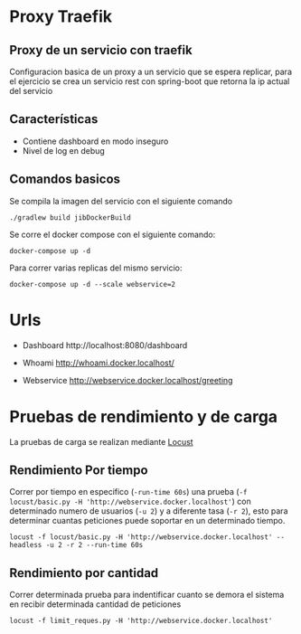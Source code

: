 # Proxy Traefik

## Proxy de un servicio con traefik

Configuracion basica de un proxy a un servicio que se espera replicar, para el ejercicio se crea un servicio rest con spring-boot que retorna la ip actual del servicio

## Características

- Contiene dashboard en modo inseguro
- Nivel de log en debug

## Comandos basicos
Se compila la imagen del servicio con el siguiente comando

````
./gradlew build jibDockerBuild  
````
 Se corre el docker compose con el siguiente comando:
 ````
docker-compose up -d
````
Para correr varias replicas del mismo servicio:
````
docker-compose up -d --scale webservice=2
````
# Urls
- Dashboard
  http://localhost:8080/dashboard
  
- Whoami
  http://whoami.docker.localhost/
  
- Webservice
  http://webservice.docker.localhost/greeting


#  Pruebas de rendimiento y de carga

La pruebas de carga se realizan mediante [Locust](https://docs.locust.io/en/stable/what-is-locust.html)

## Rendimiento Por tiempo

Correr por tiempo en especifico (`-run-time 60s`) una prueba (`-f locust/basic.py -H 'http://webservice.docker.localhost'`) con determinado numero de usuarios (`-u 2`) y a diferente tasa (`-r 2`), esto para determinar cuantas peticiones puede soportar en un determinado tiempo. 

````
locust -f locust/basic.py -H 'http://webservice.docker.localhost' --headless -u 2 -r 2 --run-time 60s
````

## Rendimiento por cantidad

Correr determinada prueba para indentificar cuanto se demora el sistema en recibir determinada cantidad de peticiones

````
locust -f limit_reques.py -H 'http://webservice.docker.localhost'
````